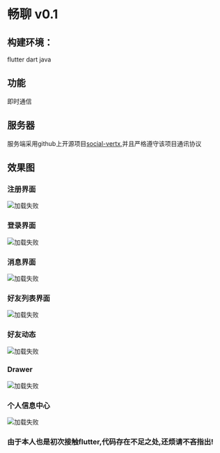 # 畅聊 v0.1
## 构建环境：
flutter dart java
## 功能
即时通信
## 服务器
服务端采用github上开源项目[social-vertx](https://github.com/whitewoodcity/social-vertex),并且严格遵守该项目通讯协议
## 效果图
### 注册界面
![加载失败](https://github.com/GZYangKui/flutter-IM/blob/master/snap-shot/Screenshot_2018-08-11-00-40-10.png=300*300 "注册")
### 登录界面
![加载失败](https://github.com/GZYangKui/flutter-IM/blob/master/snap-shot/Screenshot_2018-08-11-00-40-07.png=300*300 "登录界面")
### 消息界面
![加载失败](https://github.com/GZYangKui/flutter-IM/blob/master/snap-shot/Screenshot_2018-08-11-00-40-19.png=300*300 "消息")
### 好友列表界面
![加载失败](https://github.com/GZYangKui/flutter-IM/blob/master/snap-shot/Screenshot_2018-08-11-00-44-52.png=300*300 "好友列表")
### 好友动态
![加载失败](https://github.com/GZYangKui/flutter-IM/blob/master/snap-shot/Screenshot_2018-08-11-00-44-55.png=300*300 "动态")
### Drawer
![加载失败](https://github.com/GZYangKui/flutter-IM/blob/master/snap-shot/Screenshot_2018-08-11-00-40-23.png=300*300 "drawer")
### 个人信息中心
![加载失败](https://github.com/GZYangKui/flutter-IM/blob/master/snap-shot/Screenshot_2018-08-11-09-50-14.png=300*300 "个人信息中心")


### 由于本人也是初次接触flutter,代码存在不足之处,还烦请不吝指出!
